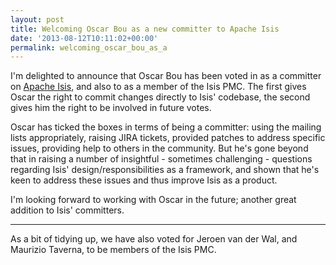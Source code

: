 ```yaml
---
layout: post
title: Welcoming Oscar Bou as a new committer to Apache Isis
date: '2013-08-12T10:11:02+00:00'
permalink: welcoming_oscar_bou_as_a
---
```

<p>I'm delighted to announce that Oscar Bou has been voted in as a committer on <a href="http://isis.apache.org" target="_blank">Apache Isis</a>, and also to as a member of the Isis PMC. The first gives Oscar the right to commit changes directly to Isis' codebase, the second gives him the right to be involved in future votes.

</p>
  <p>Oscar has ticked the boxes in terms of being a committer: using the mailing lists appropriately, raising JIRA tickets, provided patches to address specific issues, providing help to others in the community. But he's gone beyond that in raising a number of insightful - sometimes challenging - questions regarding Isis' design/responsibilities as a framework, and shown that he's keen to address these issues and thus improve Isis as a product.

</p>
  <p>I'm looking forward to working with Oscar in the future; another great addition to Isis' committers.

</p><hr /> 
  <p>As a bit of tidying up, we have also voted for Jeroen van der Wal, and Maurizio Taverna, to be members of the Isis PMC.</p>
